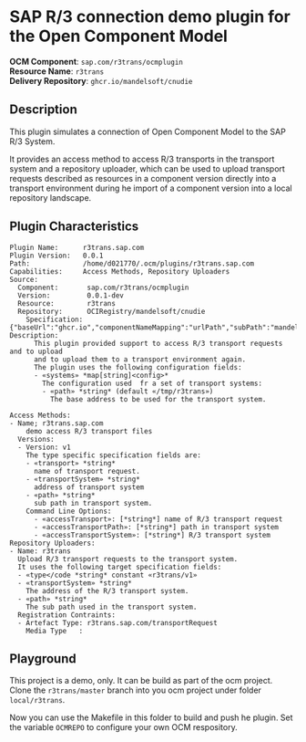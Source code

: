 # SAP R/3 connection demo plugin for the Open Component Model

**OCM Component**: `sap.com/r3trans/ocmplugin` \
**Resource Name**: `r3trans` \
**Delivery Repository**: `ghcr.io/mandelsoft/cnudie` 

## Description

This plugin simulates a connection of Open Component Model to
the SAP R/3 System.

It provides an access method to access R/3 transports in the transport system
and a repository uploader, which can be used to upload transport requests
described as resources in a component version directly into a transport
environment during he import of a component version into a local
repository landscape.

## Plugin Characteristics

```
Plugin Name:      r3trans.sap.com
Plugin Version:   0.0.1
Path:             /home/d021770/.ocm/plugins/r3trans.sap.com
Capabilities:     Access Methods, Repository Uploaders
Source:
  Component:       sap.com/r3trans/ocmplugin
  Version:         0.0.1-dev
  Resource:        r3trans
  Repository:      OCIRegistry/mandelsoft/cnudie
    Specification: {"baseUrl":"ghcr.io","componentNameMapping":"urlPath","subPath":"mandelsoft/cnudie","type":"OCIRegistry"}
Description: 
      This plugin provided support to access R/3 transport requests and to upload
      and to upload them to a transport environment again.
      The plugin uses the following configuration fields:
      - «systems» *map[string]<config>*
        The configuration used  fr a set of transport systems:
        - «path» *string* (default «/tmp/r3trans»)
          The base address to be used for the transport system.

Access Methods:
- Name; r3trans.sap.com
    demo access R/3 transport files
  Versions:
  - Version: v1
    The type specific specification fields are:
    - «transport» *string*
      name of transport request.
    - «transportSystem» *string*
      address of transport system
    - «path» *string*
      sub path in transport system.
    Command Line Options:
      - «accessTransport»: [*string*] name of R/3 transport request
      - «accessTransportPath»: [*string*] path in transport system
      - «accessTransportSystem»: [*string*] R/3 transport system
Repository Uploaders:
- Name: r3trans
  Upload R/3 transport requests to the transport system.
  It uses the following target specification fields:
  - «type</code *string* constant «r3trans/v1»
  - «transportSystem» *string*
    The address of the R/3 transport system.
  - «path» *string*
    The sub path used in the transport system.
  Registration Contraints:
  - Artefact Type: r3trans.sap.com/transportRequest
    Media Type   :
```


## Playground

This project is a demo, only. It can be build as part of the ocm project.
Clone the `r3trans/master` branch into you ocm project under folder `local/r3trans`.

Now you can use the Makefile in this folder to build and push he plugin.
Set the variable `OCMREPO` to configure your own OCM respository.


